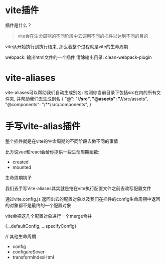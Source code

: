 # vite插件

插件是什么？

> vite会在生命周期的不同阶段中去调用不同的插件以达到不同的目的

vite从开始执行到执行结束, 那么着整个过程就是vite的生命周期

webpack: 输出html文件的一个插件 清除输出目录: clean-webpack-plugin

# vite-aliases
vite-aliases可以帮助我们自动生成别名: 检测你当前目录下包括src在内的所有文件夹, 并帮助我们去生成别名
{
    "@": "/**/src",
    "@aseets": "/**/src/assets",
    "@components": "/**/src/components",
}

# 手写vite-alias插件

整个插件就是在vite的生命周期的不同阶段去做不同的事情

比方说vue和react会给你提供一些生命周期函数:
- created
- mounted

生命周期钩子

我们去手写Vite-aliases其实就是抢在vite执行配置文件之前去改写配置文件

通过vite.config.js 返回出去的配置对象以及我们在插件的config生命周期中返回的对象都不是最终的一个配置对象

vite会把这几个配置对象进行一个merge合并

{...defaultConfig, ...specifyConfig}

// 其他生命周期
- config
- configureSever
- transformIndexHtml